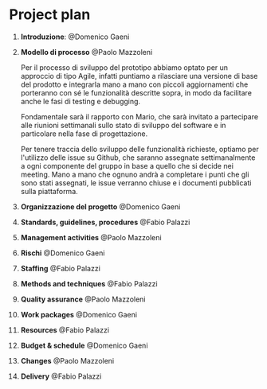 # Project plan

1.  **Introduzione**: @Domenico Gaeni

2.  **Modello di processo** @Paolo Mazzoleni

    Per il processo di sviluppo del prototipo abbiamo optato per un approccio di tipo Agile, infatti puntiamo a rilasciare una versione di base del prodotto e integrarla mano a mano con piccoli aggiornamenti che porteranno con sé le funzionalità descritte sopra, in modo da facilitare anche le fasi di testing e debugging.
    
    Fondamentale sarà il rapporto con Mario, che sarà invitato a partecipare alle riunioni settimanali sullo stato di sviluppo del software e in particolare nella fase di progettazione.
    
    Per tenere traccia dello sviluppo delle funzionalità richieste, optiamo per l'utilizzo delle issue su Github, che saranno assegnate settimanalmente a ogni componente del gruppo in base a quello che si decide nei meeting. Mano a mano che ognuno andrà a completare i punti che gli sono stati assegnati, le issue verranno chiuse e i documenti pubblicati sulla piattaforma.

3.  **Organizzazione del progetto** @Domenico Gaeni

4.  **Standards, guidelines, procedures** @Fabio Palazzi

5.  **Management activities** @Paolo Mazzoleni

6.  **Rischi** @Domenico Gaeni

7.  **Staffing** @Fabio Palazzi

8.  **Methods and techniques** @Fabio Palazzi

9.  **Quality assurance** @Paolo Mazzoleni

10. **Work packages** @Domenico Gaeni

11. **Resources** @Fabio Palazzi

12. **Budget & schedule** @Domenico Gaeni

13. **Changes** @Paolo Mazzoleni

14. **Delivery** @Fabio Palazzi
